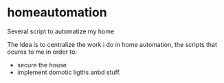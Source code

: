 # homeautomation
Several script to automatize my home

The idea is to centralize the work i do in home automation, the scripts that ocures to me in order to:
- secure the house
- implement domotic ligths anbd stuff.
